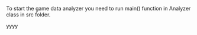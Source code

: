 To start the game data analyzer
you need to run main() function in Analyzer class in src folder.






уууу